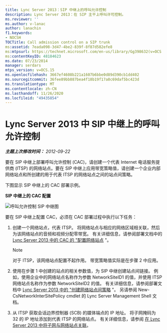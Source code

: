 ```yaml
---
title: Lync Server 2013：SIP 中继上的呼叫允许控制
description: Lync Server 2013：在 SIP 主干上呼叫许可控制。
ms.reviewer: ''
ms.author: v-lanac
author: lanachin
f1.keywords:
- NOCSH
TOCTitle: Call admission control on a SIP trunk
ms:assetid: 7eada098-3d47-4be2-839f-8f87d582efe8
ms:mtpsurl: https://technet.microsoft.com/en-us/library/Gg398632(v=OCS.15)
ms:contentKeyID: 48184623
ms.date: 07/23/2014
manager: serdars
mtps_version: v=OCS.15
ms.openlocfilehash: 3667ef4608b221a1607b6bbe0d89d390cb1dd402
ms.sourcegitcommit: 36fee89bb887bea4f18b19f17a8c69daf5bc423d
ms.translationtype: MT
ms.contentlocale: zh-CN
ms.lasthandoff: 11/26/2020
ms.locfileid: "49435854"
---
```

# <a name="call-admission-control-on-a-sip-trunk-in-lync-server-2013"></a>Lync Server 2013 中 SIP 中继上的呼叫允许控制

<div data-xmlns="http://www.w3.org/1999/xhtml">

<div class="topic" data-xmlns="http://www.w3.org/1999/xhtml" data-msxsl="urn:schemas-microsoft-com:xslt" data-cs="https://msdn.microsoft.com/">

<div data-asp="https://msdn2.microsoft.com/asp">



</div>

<div id="mainSection">

<div id="mainBody">

<span> </span>

_**主题上次修改时间：** 2012-09-22_

要在 SIP 中继上部署呼叫允许控制 (CAC)，请创建一个代表 Internet 电话服务提供商 (ITSP) 的网络站点。要在 SIP 中继上应用带宽策略值，请创建一个企业内部网络站点和所创建的用于代表 ITSP 的网络站点之间的站点间策略。

下图显示 SIP 中继上的 CAC 部署示例。

**SIP 中继上的 CAC 配置**

![呼叫允许控制 SIP 中继图](images/Gg398632.276c0d8f-1dd5-4883-8499-c202399ddbe9(OCS.15).jpg "呼叫允许控制 SIP 中继图")

要在 SIP 中继上配置 CAC，必须在 CAC 部署过程中执行以下任务：

1.  创建一个网络站点，代表 ITSP。 将网络站点与相应的网络区域相关联，然后为该网络站点的音频和视频分配零带宽。 有关详细信息，请参阅部署文档中的 [Lync Server 2013 中的 CAC 的 "配置网络站点](lync-server-2013-configure-network-sites-for-cac.md) "。
    
    <div>
    

    > [!NOTE]  
    > 对于 ITSP，该网络站点配置不起作用。 带宽策略值实际是在步骤 2 中应用。

    
    </div>

2.  使用在步骤 1 中创建的站点的相关参数值，为 SIP 中继创建站点间链接。 例如，使用企业中的网络站点名称作为参数 NetworkSiteID1 的值，并使用 ITSP 网络站点名称作为参数 NetworkSiteID2 的值。 有关详细信息，请参阅部署文档中 [Lync Server 2013 中的 "创建网络站点间策略](lync-server-2013-create-network-intersite-policies.md) "。 另请参阅 New-CsNetworkInterSitePolicy cmdlet 的 Lync Server Management Shell 文档。

3.  从 ITSP 获取会话边界控制器 (SCB) 的媒体端点的 IP 地址。 将子网掩码为 32 的 IP 地址添加到代表 ITSP 的网络站点。 有关详细信息，请参阅 [在 Lync Server 2013 中将子网与网络站点关联](lync-server-2013-associate-a-subnet-with-a-network-site.md)。

</div>

<span> </span>

</div>

</div>

</div>

